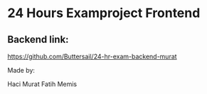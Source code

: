 # 24 Hours Examproject Frontend

## Backend link:
https://github.com/Buttersail/24-hr-exam-backend-murat

Made by:

Haci Murat Fatih Memis
